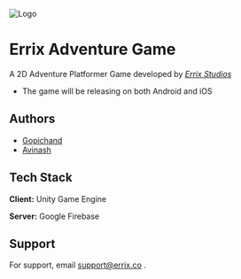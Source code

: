
![Logo](https://uploads-ssl.webflow.com/6132530a5d79bfe8e9ff2e73/6151b70e189185f5e07bd6bb_Icon%201080%20x%201080.png)

    
# Errix Adventure Game

A 2D Adventure Platformer Game developed by *[Errix Studios](https://www.errix.co)*
- The game will be releasing on both Android and iOS


## Authors

- [Gopichand](https://www.github.com/gopichand77)
- [Avinash](https://www.github.com/AVINASH3735)

  
## Tech Stack

**Client:** Unity Game Engine

**Server:** Google Firebase

  
## Support

For support, email support@errix.co .

  
